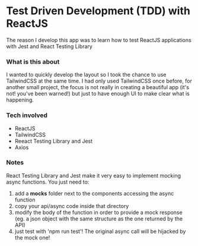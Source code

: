 # Test Driven Development (TDD) with ReactJS
The reason I develop this app was to learn how to test ReactJS applications with Jest and React Testing Library

### What is this about
I wanted to quickly develop the layout so I took the chance to use TailwindCSS at the same time.
I had only used TailwindCSS once before, for another small project, the focus is not really in creating a beautiful app (it's not! you've been warned!) but just to have enough UI to make clear what is happening.

### Tech involved
* ReactJS
* TailwindCSS
* Reeact Testing Library and Jest
* Axios

### Notes
React Testing Library and Jest make it very easy to implement mocking async functions.
You just need to:
1. add a __mocks__ folder next to the components accessing the async function
2. copy your api/async code inside that directory
3. modify the body of the function in order to provide a mock response (eg. a json object with the same structure as the one returned by the API)
4. just test with 'npm run test'! The original async call will be hijacked by the mock one!
